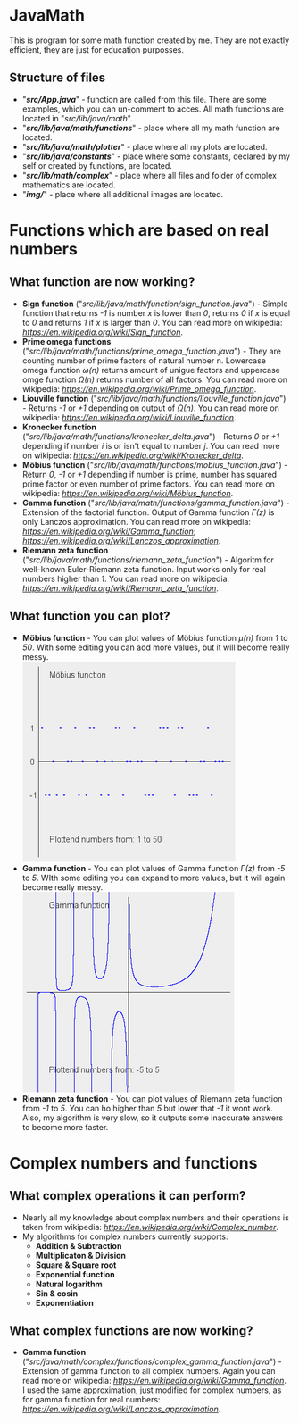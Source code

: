 # **JavaMath**

This is program for some math function created by me. They are not exactly efficient, they are just for education purposses.

## **Structure of files**

- "***src/App.java***" - function are called from this file. There are some examples, which you can un-comment to acces. All math functions are located in "*src/lib/java/math*". 
- "***src/lib/java/math/functions***" - place where all my math function are located.
- "***src/lib/java/math/plotter***" - place where all my plots are located.
- "***src/lib/java/constants***" - place where some constants, declared by my self or created by functions, are located.
- "***src/lib/math/complex***" - place where all files and folder of complex mathematics are located.
- "***img/***" - place where all additional images are located.
# **Functions which are based on real numbers**
## **What function are now working?**

- **Sign function** ("*src/lib/java/math/function/sign_function.java*") - Simple function that returns *-1* is number *x* is lower than *0*, returns *0* if *x* is equal to *0* and returns *1* if *x* is larger than *0*. You can read more on wikipedia: *https://en.wikipedia.org/wiki/Sign_function*.
- **Prime omega functions** ("*src/lib/java/math/functions/prime_omega_function.java*") - They are counting number of prime factors of natural number n. Lowercase omega function *ω(n)* returns amount of unigue factors and uppercase omge function *Ω(n)* returns number of all factors. You can read more on wikipedia: *https://en.wikipedia.org/wiki/Prime_omega_function*.
- **Liouville function** ("*src/lib/java/math/functions/liouville_function.java*") - Returns *-1* or *+1* depending on output of *Ω(n)*. You can read more on wikipedia: *https://en.wikipedia.org/wiki/Liouville_function*.
- **Kronecker function** ("*src/lib/java/math/functions/kronecker_delta.java*") - Returns *0* or *+1* depending if number *i* is or isn't equal to number *j*. You can read more on wikipedia: *https://en.wikipedia.org/wiki/Kronecker_delta*.
- **Möbius function** ("*src/lib/java/math/functions/mobius_function.java*") - Return *0*, *-1* or *+1* depending if number is prime, number has squared prime factor or even number of prime factors. You can read more on wikipedia: *https://en.wikipedia.org/wiki/Möbius_function*.
- **Gamma function** ("*src/lib/java/math/functions/gamma_function.java*") - Extension of the factorial function. Output of Gamma function *Γ(z)* is only Lanczos approximation. You can read more on wikipedia: *https://en.wikipedia.org/wiki/Gamma_function*; *https://en.wikipedia.org/wiki/Lanczos_approximation*.
- **Riemann zeta function** ("*src/lib/java/math/functions/riemann_zeta_function*") - Algoritm for well-known Euler-Riemann zeta function. Input works only for real numbers higher than *1*. You can read more on wikipedia: *https://en.wikipedia.org/wiki/Riemann_zeta_function*.

## **What function you can plot?**
- **Möbius function** - You can plot values of Möbius function *μ(n)* from *1* to *50*. With some editing you can add more values, but it will become really messy. <br />
![plot](./img/mobius_function_plot.png)
- **Gamma function** - You can plot values of Gamma function *Γ(z)* from *-5* to *5*. WIth some editing you can expand to more values, but it will again become really messy. <br />
![plot](./img/gamma_function_plot.png)
- **Riemann zeta function** - You can plot values of Riemann zeta function from *-1* to *5*. You can ho higher than *5* but lower that *-1* it wont work. Also, my algorithm is very slow, so it outputs some inaccurate answers to become more faster. <br />
<!-- ![plot](./img/zeta_function_plot.png) -->
# **Complex numbers and functions**
## **What complex operations it can perform?**

- Nearly all my knowledge about complex numbers and their operations is taken from wikipedia: *https://en.wikipedia.org/wiki/Complex_number*.
- My algorithms for complex numbers currently supports:
  - **Addition & Subtraction**
  - **Multiplicaton & Division**
  - **Square & Square root**
  - **Exponential function**
  - **Natural logarithm**
  - **Sin & cosin**
  - **Exponentiation**

## **What complex functions are now working?**

- **Gamma function** ("*src/java/math/complex/functions/complex_gamma_function.java*") - Extension of gamma function to all complex numbers. Again you can read more on wikipedia: *https://en.wikipedia.org/wiki/Gamma_function*. I used the same approximation, just modified for complex numbers, as for gamma function for real numbers: *https://en.wikipedia.org/wiki/Lanczos_approximation*.
